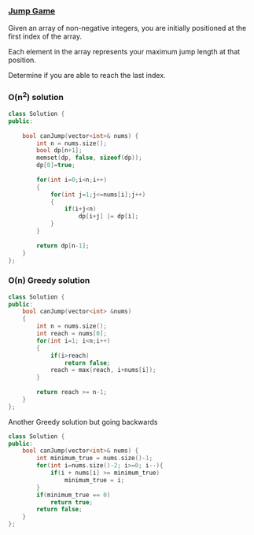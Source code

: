 ### [Jump Game](https://leetcode.com/problems/jump-game/)

Given an array of non-negative integers, you are initially positioned at the first index of the array.

Each element in the array represents your maximum jump length at that position.

Determine if you are able to reach the last index.

### O(n<sup>2</sup>) solution

```cpp
class Solution {
public:
    
    bool canJump(vector<int>& nums) {
        int n = nums.size();
        bool dp[n+1];
        memset(dp, false, sizeof(dp));
        dp[0]=true;
        
        for(int i=0;i<n;i++)
        {
            for(int j=1;j<=nums[i];j++)
            {
                if(i+j<n)
                    dp[i+j] |= dp[i];
            }
        }
      
        return dp[n-1];
    }
};
```

### O(n) Greedy solution

```cpp
class Solution {
public:
    bool canJump(vector<int> &nums)
    {
        int n = nums.size();
        int reach = nums[0];
        for(int i=1; i<n;i++)
        {
            if(i>reach)
                return false;
            reach = max(reach, i+nums[i]);
        }
        
        return reach >= n-1;
    }
};
```

Another Greedy solution but going backwards

```cpp
class Solution {
public:
    bool canJump(vector<int>& nums) {
        int minimum_true = nums.size()-1;
        for(int i=nums.size()-2; i>=0; i--){
            if(i + nums[i] >= minimum_true)
                minimum_true = i;
        }
        if(minimum_true == 0)
            return true;
        return false;
    }
};
```
